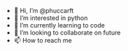 - 👋 Hi, I’m @phuccarft
- 👀 I’m interested in python
- 🌱 I’m currently learning to code   
- 💞️ I’m looking to collaborate on future
- 📫 How to reach me 

<!---
phuccarft/phuccarft is a ✨ special ✨ repository because its `README.md` (this file) appears on your GitHub profile.
You can click the Preview link to take a look at your changes.
--->
